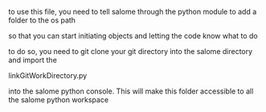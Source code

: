 to use this file, you need to tell salome through the python module to add a folder to the os path

so that you can start initiating objects and letting the code know what to do


to do so, you need to git clone your git directory into the salome directory and import the 

linkGitWorkDirectory.py

into the salome python console.
This will make this folder accessible to all the salome python workspace
